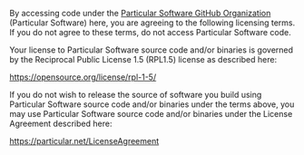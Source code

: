 By accessing code under the [Particular Software GitHub Organization](https://github.com/Particular) (Particular Software) here, you are agreeing to the following licensing terms.
If you do not agree to these terms, do not access Particular Software code.

Your license to Particular Software source code and/or binaries is governed by the Reciprocal Public License 1.5 (RPL1.5) license as described here: 

https://opensource.org/license/rpl-1-5/

If you do not wish to release the source of software you build using Particular Software source code and/or binaries under the terms above, you may use Particular Software source code and/or binaries under the License Agreement described here:

https://particular.net/LicenseAgreement
